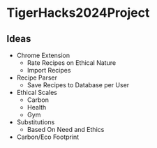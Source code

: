# TigerHacks2024Project

## Ideas
 - Chrome Extension
   - Rate Recipes on Ethical Nature
   - Import Recipes
 - Recipe Parser
   - Save Recipes to Database per User
 - Ethical Scales
   - Carbon
   - Health
   - Gym
 - Substitutions
   - Based On Need and Ethics
 - Carbon/Eco Footprint
